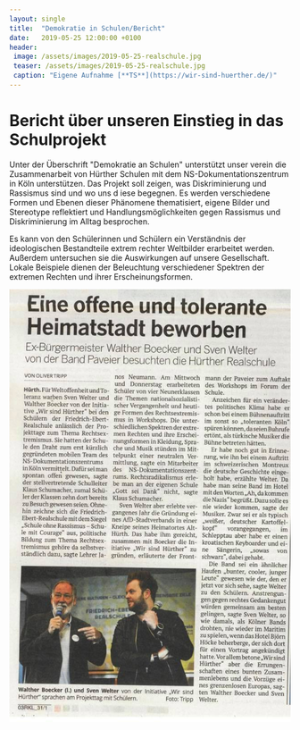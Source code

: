 ```yaml
---
layout: single
title:  "Demokratie in Schulen/Bericht"
date:   2019-05-25 12:00:00 +0100
header:
 image: /assets/images/2019-05-25-realschule.jpg
 teaser: /assets/images/2019-05-25-realschule.jpg
 caption: "Eigene Aufnahme [**TS**](https://wir-sind-huerther.de/)"
---
```


 
 # Bericht über unseren Einstieg in  das Schulprojekt
Unter der Überschrift "Demokratie an Schulen" unterstützt unser verein die Zusammenarbeit von Hürther Schulen mit dem 
NS-Dokumentationszentrum in Köln unterstützen. Das Projekt soll zeigen, was Diskriminierung und Rassismus sind und wo uns d
iese begegnen. Es werden verschiedene Formen und Ebenen dieser Phänomene thematisiert, eigene Bilder und Stereotype reflektiert 
und Handlungsmöglichkeiten gegen Rassismus und Diskriminierung im Alltag besprochen.

Es kann von den Schülerinnen und Schülern ein Verständnis der ideologischen Bestandteile extrem rechter 
Weltbilder erarbeitet werden. Außerdem untersuchen sie die Auswirkungen auf unsere Gesellschaft. Lokale Beispiele 
dienen der Beleuchtung verschiedener Spektren der extremen Rechten und ihrer Erscheinungsformen.

![Realschule](/assets/images/2019-05-25-realschule.jpg)

